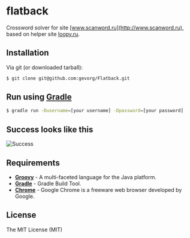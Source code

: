 flatback
========

Crossword solver for site [www.scanword.ru](http://www.scanword.ru), based on helper site [loopy.ru](http://loopy.ru).

## Installation

Via git (or downloaded tarball):

```bash
$ git clone git@github.com:gevorg/Flatback.git
```

## Run using [Gradle](https://gradle.org/)

```bash
$ gradle run -Dusername=[your username] -Dpassword=[your password]
```

## Success looks like this

![Success](https://raw.github.com/gevorg/flatback/master/success.png)

## Requirements

 - **[Groovy](http://groovy-lang.org/)** - A multi-faceted language for the Java platform.
 - **[Gradle](https://gradle.org/)** - Gradle Build Tool.
 - **[Chrome](https://www.google.com/chrome/)** - Google Chrome is a freeware web browser developed by Google.

## License

The MIT License (MIT)